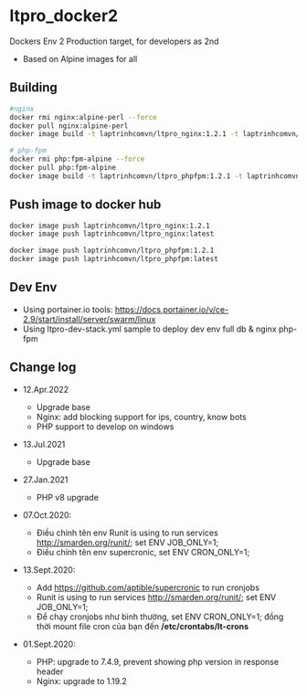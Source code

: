 # ltpro_docker2

Dockers Env 2 Production target, for developers as 2nd

- Based on Alpine images for all

## Building

```sh
#nginx
docker rmi nginx:alpine-perl --force
docker pull nginx:alpine-perl
docker image build -t laptrinhcomvn/ltpro_nginx:1.2.1 -t laptrinhcomvn/ltpro_nginx:latest -f Dockerfile_nginx .

# php-fpm
docker rmi php:fpm-alpine --force
docker pull php:fpm-alpine
docker image build -t laptrinhcomvn/ltpro_phpfpm:1.2.1 -t laptrinhcomvn/ltpro_phpfpm:latest -f Dockerfile_phpfpm .
```

## Push image to docker hub

```bash
docker image push laptrinhcomvn/ltpro_nginx:1.2.1
docker image push laptrinhcomvn/ltpro_nginx:latest

docker image push laptrinhcomvn/ltpro_phpfpm:1.2.1
docker image push laptrinhcomvn/ltpro_phpfpm:latest
```

## Dev Env

- Using portainer.io tools: https://docs.portainer.io/v/ce-2.9/start/install/server/swarm/linux
- Using ltpro-dev-stack.yml sample to deploy dev env full db & nginx php-fpm


## Change log

- 12.Apr.2022
  - Upgrade base
  - Nginx: add blocking support for ips, country, know bots
  - PHP support to develop on windows

- 13.Jul.2021
  - Upgrade base

- 27.Jan.2021
  - PHP v8 upgrade

- 07.Oct.2020:
  - Điều chỉnh tên env Runit is using to run services <http://smarden.org/runit/>; set ENV JOB_ONLY=1;
  - Điều chỉnh tên env supercronic, set ENV CRON_ONLY=1;

- 13.Sept.2020:
  - Add <https://github.com/aptible/supercronic> to run cronjobs
  - Runit is using to run services <http://smarden.org/runit/>; set ENV JOB_ONLY=1;
  - Để chạy cronjobs như bình thường, set ENV CRON_ONLY=1; đồng thời mount file cron của bạn đến **/etc/crontabs/lt-crons**

- 01.Sept.2020:
  - PHP: upgrade to 7.4.9, prevent showing php version in response header
  - Nginx: upgrade to 1.19.2
  